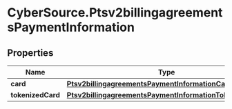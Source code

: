 # CyberSource.Ptsv2billingagreementsPaymentInformation

## Properties
Name | Type | Description | Notes
------------ | ------------- | ------------- | -------------
**card** | [**Ptsv2billingagreementsPaymentInformationCard**](Ptsv2billingagreementsPaymentInformationCard.md) |  | [optional] 
**tokenizedCard** | [**Ptsv2billingagreementsPaymentInformationTokenizedCard**](Ptsv2billingagreementsPaymentInformationTokenizedCard.md) |  | [optional] 



